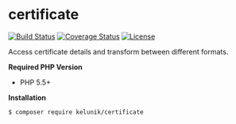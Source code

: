 # certificate

[![Build Status](https://img.shields.io/travis/kelunik/certificate/master.svg?style=flat-square)](https://travis-ci.org/kelunik/certificate)
[![Coverage Status](https://img.shields.io/coveralls/kelunik/certificate/master.svg?style=flat-square)](https://coveralls.io/github/kelunik/certificate?branch=master)
[![License](https://img.shields.io/badge/license-MIT-blue.svg?style=flat-square)](https://github.com/kelunik/certificate/blob/master/LICENSE)

Access certificate details and transform between different formats.

**Required PHP Version**

- PHP 5.5+

**Installation**

```bash
$ composer require kelunik/certificate
```
